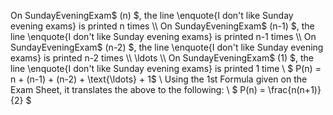 On SundayEveningExam$ (n) $, the line \enquote{I don't like Sunday evening exams} is printed n times \\
On SundayEveningExam$ (n-1) $, the line \enquote{I don't like Sunday evening exams} is printed n-1 times \\
On SundayEveningExam$ (n-2) $, the line \enquote{I don't like Sunday evening exams} is printed n-2 times \\
\ldots \\
On SundayEveningExam$ (1) $, the line \enquote{I don't like Sunday evening exams} is printed 1 time \\
$ P(n) = n + (n-1) + (n-2) + \text{\ldots} + 1$ \\
Using the 1st Formula given on the Exam Sheet, it translates the above to the following: \\
$ P(n) = \frac{n(n+1)}{2} $
